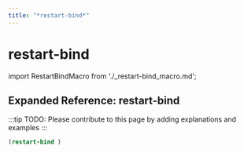 ```yaml
---
title: "*restart-bind*"
---
```


# restart-bind

import RestartBindMacro from './_restart-bind_macro.md';

<RestartBindMacro />

## Expanded Reference: restart-bind

:::tip
TODO: Please contribute to this page by adding explanations and examples
:::

```lisp
(restart-bind )
```

